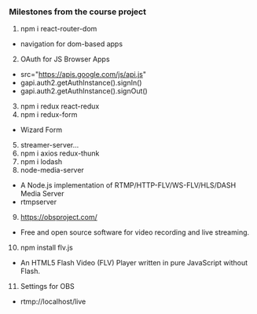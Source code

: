 ### Milestones from the course project

1. npm i react-router-dom
 - navigation for dom-based apps

 2. OAuth for JS Browser Apps
 - src="https://apis.google.com/js/api.js"
 - gapi.auth2.getAuthInstance().signIn()
 - gapi.auth2.getAuthInstance().signOut()

 3. npm i redux react-redux
 4. npm i redux-form
 - Wizard Form
 5. streamer-server...
 6. npm i axios redux-thunk
 7. npm i lodash
 8. node-media-server 
 - A Node.js implementation of RTMP/HTTP-FLV/WS-FLV/HLS/DASH Media Server
 - rtmpserver
 9. https://obsproject.com/
 - Free and open source software for video recording and live streaming.
 10. npm install flv.js
 - An HTML5 Flash Video (FLV) Player written in pure JavaScript without Flash.
 11. Settings for OBS
 - rtmp://localhost/live
